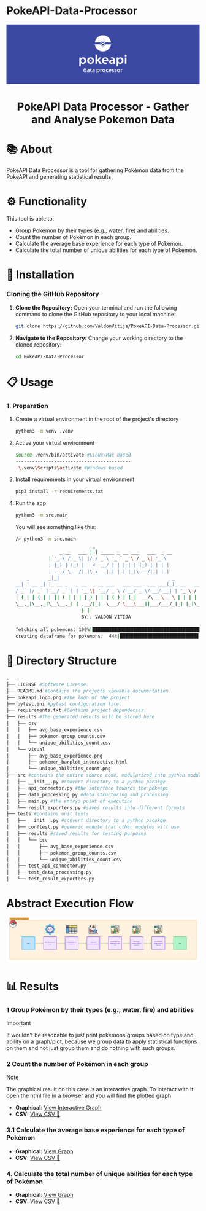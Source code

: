 # PokeAPI-Data-Processor

<p align="center">
    <img alt="Logo" src="pokeapi_logo.png">
</p>

<h1 align="center">PokeAPI Data Processor - Gather and Analyse Pokemon Data</h1>


# 📚 About

PokeAPI Data Processor is a tool for gathering Pokémon data from the PokeAPI and generating statistical results.

# ⚙️ Functionality

This tool is able to:
- Group Pokémon by their types (e.g., water, fire) and abilities.
- Count the number of Pokémon in each group.
- Calculate the average base experience for each type of Pokémon.
- Calculate the total number of unique abilities for each type of Pokémon.



# 🔧 Installation

  ### Cloning the GitHub Repository

  1. **Clone the Repository:** Open your terminal and run the following command to clone the GitHub repository to your local machine:

      ```bash
      git clone https://github.com/ValdonVitija/PokeAPI-Data-Processor.git
      ```
  2. **Navigate to the Repository:** Change your working directory to the cloned repository:

      ```bash
      cd PokeAPI-Data-Processor
      ```

# 📋 Usage

### 1. Preparation
1. Create a virtual environment in the root of the project's directory
    ```bash
    python3 -m venv .venv
    ```
2. Active your virtual environment

    ```bash
    source .venv/bin/activate #Linux/Mac based
    ------------------------------------------
    .\.venv\Scripts\activate #Windows based
    ```
3. Install requirements in your virtual environment
    ```bash
    pip3 install -r requirements.txt
    ```
4. Run the app
    ```bash
    python3 -m src.main
    ```
    You will see something like this: 
    ```bash
    /> python3 -m src.main
                                _
                    _ __   ___ | | _____ _ __ ___   ___  _ __
                | '_ \ / _ \| |/ / _ \ '_ ` _ \ / _ \| '_ \
                | |_) | (_) |   <  __/ | | | | | (_) | | | |
                | .__/ \___/|_|\_\___|_| |_| |_|\___/|_| |_|
        _       _|_|                                         _
    __| | __ _| |_ __ _   _ __  _ __ ___   ___ ___  ___ ___(_)_ __   __ _
    / _` |/ _` | __/ _` | | '_ \| '__/ _ \ / __/ _ \/ __/ __| | '_ \ / _` |
    | (_| | (_| | || (_| | | |_) | | | (_) | (_|  __/\__ \__ \ | | | | (_| |
    \__,_|\__,_|\__\__,_| | .__/|_|  \___/ \___\___||___/___/_|_| |_|\__, |
                            |_|                                        |___/
                            BY : VALDON VITIJA

    fetching all pokemons: 100%|███████████████████████████████████████████████████████████████████████████| 1302/1302 [00:13<00:00, 95.04pokemon/s]
    creating dataframe for pokemons:  44%|████████████████████████████▋                                     | 567/1302 [02:28<04:45,  2.58pokemon/s]
    ```



# 📁 Directory Structure
```bash
.
├── LICENSE #Software License. 
├── README.md #Contains the projects viewable documentation
├── pokeapi_logo.png #The logo of the project
├── pytest.ini #pytest configuration file.
├── requirements.txt #Contains project dependecies.
├── results #The generated results will be stored here
│   ├── csv
│   │   ├── avg_base_experience.csv
│   │   ├── pokemon_group_counts.csv
│   │   └── unique_abilities_count.csv
│   └── visual
│       ├── avg_base_experience.png
│       ├── pokemon_barplot_interactive.html
│       └── unique_abilities_count.png
├── src #contains the entire source code, modularized into python modules
│   ├── __init__.py #convert directory to a python pacakge
│   ├── api_connector.py #the interface towards the pokeapi
│   ├── data_processing.py #data structuring and processing
│   ├── main.py #the entryo point of execution
│   └── result_exporters.py #saves results into different formats
├── tests #contains unit tests
│   ├── __init__.py #convert directory to a python pacakge
│   ├── conftest.py #generic module that other modules will use 
│   ├── results #saved results for testing purposes
│   │   └── csv
│   │       ├── avg_base_experience.csv
│   │       ├── pokemon_group_counts.csv
│   │       └── unique_abilities_count.csv
│   ├── test_api_connector.py 
│   ├── test_data_processing.py
│   └── test_result_exporters.py
```
# Abstract Execution Flow


<p align="center">
    <img alt="Execution-Flow" src="pokeapi-execution-flow.png">
</p>

# 📊 Results

### 1 Group Pokémon by their types (e.g., water, fire) and abilities
> [!IMPORTANT]
> It wouldn't be resonable to just print pokemons groups based on type and ability on a graph/plot, because we group
data to apply statistical functions on them and not just group them
and do nothing with such groups.

### 2 Count the number of Pokémon in each group
> [!NOTE]
> The graphical result on this case is an interactive graph. To interact with it open the html file
> in a browser and you will find the plotted graph

- **Graphical**: [View Interactive Graph](results/visual/pokemon_barplot_interactive.html)
- **CSV**: [View CSV 📄](results/csv/pokemon_group_counts.csv)

### 3.1 Calculate the average base experience for each type of Pokémon

- **Graphical**: [View Graph](results/visual/avg_base_experience.png)
- **CSV**: [View CSV 📄](results/csv/avg_base_experience.csv)

### 4. Calculate the total number of unique abilities for each type of Pokémon

- **Graphical**: [View Graph](results/visual/unique_abilities_count.png)
- **CSV**: [View CSV 📄](results/csv/unique_abilities_count.csv)